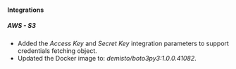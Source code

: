 
#### Integrations
##### AWS - S3
- Added the *Access Key* and *Secret Key* integration parameters to support credentials fetching object.
- Updated the Docker image to: *demisto/boto3py3:1.0.0.41082*.
